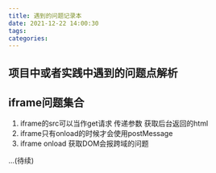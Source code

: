 ```yaml
---
title: 遇到的问题记录本
date: 2021-12-22 14:00:30
tags:
categories:
---
```


## 项目中或者实践中遇到的问题点解析
<!-- more -->


## iframe问题集合
1. iframe的src可以当作get请求  传递参数  获取后台返回的html
2. iframe只有onload的时候才会使用postMessage
3. iframe onload 获取DOM会报跨域的问题

...(待续)

